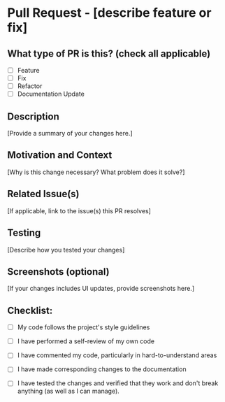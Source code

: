 # Pull Request - [describe feature or fix]

## What type of PR is this? (check all applicable)

- [ ] Feature
- [ ] Fix
- [ ] Refactor
- [ ] Documentation Update

## Description

[Provide a summary of your changes here.]

## Motivation and Context

[Why is this change necessary? What problem does it solve?]

## Related Issue(s)

[If applicable, link to the issue(s) this PR resolves]

## Testing

[Describe how you tested your changes]

## Screenshots (optional)

[If your changes includes UI updates, provide screenshots here.]

## Checklist:

- [ ] My code follows the project's style guidelines
- [ ] I have performed a self-review of my own code
- [ ] I have commented my code, particularly in hard-to-understand areas
- [ ] I have made corresponding changes to the documentation
- [ ] I have tested the changes and verified that they work and don't break anything (as well as I can manage).

